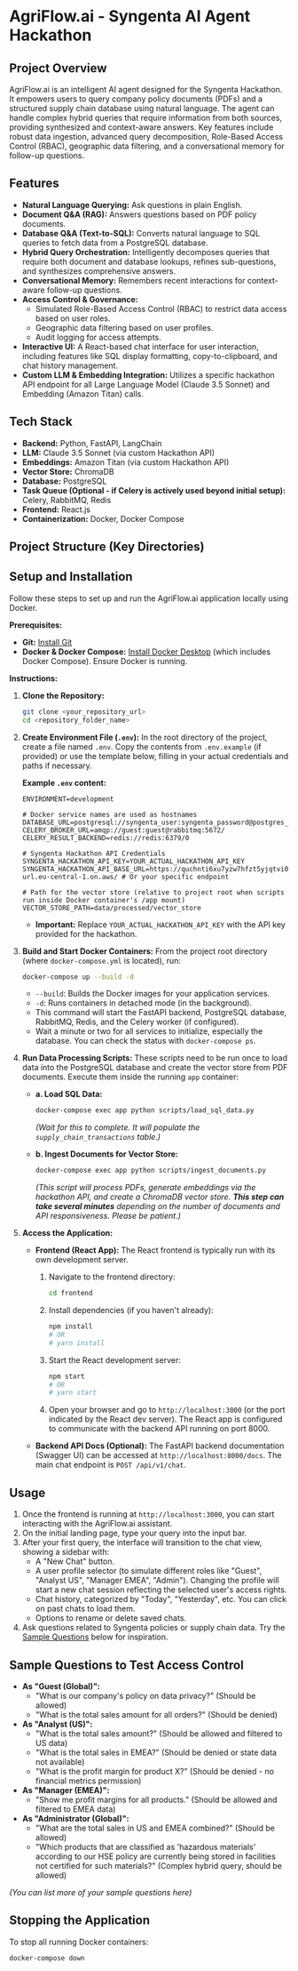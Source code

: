 # AgriFlow.ai - Syngenta AI Agent Hackathon

## Project Overview

AgriFlow.ai is an intelligent AI agent designed for the Syngenta Hackathon. It empowers users to query company policy documents (PDFs) and a structured supply chain database using natural language. The agent can handle complex hybrid queries that require information from both sources, providing synthesized and context-aware answers. Key features include robust data ingestion, advanced query decomposition, Role-Based Access Control (RBAC), geographic data filtering, and a conversational memory for follow-up questions.

## Features

- **Natural Language Querying:** Ask questions in plain English.
- **Document Q&A (RAG):** Answers questions based on PDF policy documents.
- **Database Q&A (Text-to-SQL):** Converts natural language to SQL queries to fetch data from a PostgreSQL database.
- **Hybrid Query Orchestration:** Intelligently decomposes queries that require both document and database lookups, refines sub-questions, and synthesizes comprehensive answers.
- **Conversational Memory:** Remembers recent interactions for context-aware follow-up questions.
- **Access Control & Governance:**
  - Simulated Role-Based Access Control (RBAC) to restrict data access based on user roles.
  - Geographic data filtering based on user profiles.
  - Audit logging for access attempts.
- **Interactive UI:** A React-based chat interface for user interaction, including features like SQL display formatting, copy-to-clipboard, and chat history management.
- **Custom LLM & Embedding Integration:** Utilizes a specific hackathon API endpoint for all Large Language Model (Claude 3.5 Sonnet) and Embedding (Amazon Titan) calls.

## Tech Stack

- **Backend:** Python, FastAPI, LangChain
- **LLM:** Claude 3.5 Sonnet (via custom Hackathon API)
- **Embeddings:** Amazon Titan (via custom Hackathon API)
- **Vector Store:** ChromaDB
- **Database:** PostgreSQL
- **Task Queue (Optional - if Celery is actively used beyond initial setup):** Celery, RabbitMQ, Redis
- **Frontend:** React.js
- **Containerization:** Docker, Docker Compose

## Project Structure (Key Directories)

## Setup and Installation

Follow these steps to set up and run the AgriFlow.ai application locally using Docker.

**Prerequisites:**

- **Git:** [Install Git](https://git-scm.com/book/en/v2/Getting-Started-Installing-Git)
- **Docker & Docker Compose:** [Install Docker Desktop](https://www.docker.com/products/docker-desktop/) (which includes Docker Compose). Ensure Docker is running.

**Instructions:**

1.  **Clone the Repository:**

    ```bash
    git clone <your_repository_url>
    cd <repository_folder_name>
    ```

2.  **Create Environment File (`.env`):**
    In the root directory of the project, create a file named `.env`. Copy the contents from `.env.example` (if provided) or use the template below, filling in your actual credentials and paths if necessary.

    **Example `.env` content:**

    ```env
    ENVIRONMENT=development

    # Docker service names are used as hostnames
    DATABASE_URL=postgresql://syngenta_user:syngenta_password@postgres_db:5432/syngenta_supplychain_db
    CELERY_BROKER_URL=amqp://guest:guest@rabbitmq:5672/
    CELERY_RESULT_BACKEND=redis://redis:6379/0

    # Syngenta Hackathon API Credentials
    SYNGENTA_HACKATHON_API_KEY=YOUR_ACTUAL_HACKATHON_API_KEY
    SYNGENTA_HACKATHON_API_BASE_URL=https://quchnti6xu7yzw7hfzt5yjqtvi0kafsq.lambda-url.eu-central-1.on.aws/ # Or your specific endpoint

    # Path for the vector store (relative to project root when scripts run inside Docker container's /app mount)
    VECTOR_STORE_PATH=data/processed/vector_store
    ```

    - **Important:** Replace `YOUR_ACTUAL_HACKATHON_API_KEY` with the API key provided for the hackathon.

3.  **Build and Start Docker Containers:**
    From the project root directory (where `docker-compose.yml` is located), run:

    ```bash
    docker-compose up --build -d
    ```

    - `--build`: Builds the Docker images for your application services.
    - `-d`: Runs containers in detached mode (in the background).
    - This command will start the FastAPI backend, PostgreSQL database, RabbitMQ, Redis, and the Celery worker (if configured).
    - Wait a minute or two for all services to initialize, especially the database. You can check the status with `docker-compose ps`.

4.  **Run Data Processing Scripts:**
    These scripts need to be run once to load data into the PostgreSQL database and create the vector store from PDF documents. Execute them inside the running `app` container:

    - **a. Load SQL Data:**

      ```bash
      docker-compose exec app python scripts/load_sql_data.py
      ```

      _(Wait for this to complete. It will populate the `supply_chain_transactions` table.)_

    - **b. Ingest Documents for Vector Store:**
      ```bash
      docker-compose exec app python scripts/ingest_documents.py
      ```
      _(This script will process PDFs, generate embeddings via the hackathon API, and create a ChromaDB vector store. **This step can take several minutes** depending on the number of documents and API responsiveness. Please be patient.)_

5.  **Access the Application:**

    - **Frontend (React App):**
      The React frontend is typically run with its own development server.

      1.  Navigate to the frontend directory:
          ```bash
          cd frontend
          ```
      2.  Install dependencies (if you haven't already):
          ```bash
          npm install
          # OR
          # yarn install
          ```
      3.  Start the React development server:
          ```bash
          npm start
          # OR
          # yarn start
          ```
      4.  Open your browser and go to `http://localhost:3000` (or the port indicated by the React dev server). The React app is configured to communicate with the backend API running on port 8000.

    - **Backend API Docs (Optional):**
      The FastAPI backend documentation (Swagger UI) can be accessed at `http://localhost:8000/docs`. The main chat endpoint is `POST /api/v1/chat`.

## Usage

1.  Once the frontend is running at `http://localhost:3000`, you can start interacting with the AgriFlow.ai assistant.
2.  On the initial landing page, type your query into the input bar.
3.  After your first query, the interface will transition to the chat view, showing a sidebar with:
    - A "New Chat" button.
    - A user profile selector (to simulate different roles like "Guest", "Analyst US", "Manager EMEA", "Admin"). Changing the profile will start a new chat session reflecting the selected user's access rights.
    - Chat history, categorized by "Today", "Yesterday", etc. You can click on past chats to load them.
    - Options to rename or delete saved chats.
4.  Ask questions related to Syngenta policies or supply chain data. Try the [Sample Questions](#sample-questions) below for inspiration.

## Sample Questions to Test Access Control

- **As "Guest (Global)":**
  - "What is our company's policy on data privacy?" (Should be allowed)
  - "What is the total sales amount for all orders?" (Should be denied)
- **As "Analyst (US)":**
  - "What is the total sales amount?" (Should be allowed and filtered to US data)
  - "What is the total sales in EMEA?" (Should be denied or state data not available)
  - "What is the profit margin for product X?" (Should be denied - no financial metrics permission)
- **As "Manager (EMEA)":**
  - "Show me profit margins for all products." (Should be allowed and filtered to EMEA data)
- **As "Administrator (Global)":**
  - "What are the total sales in US and EMEA combined?" (Should be allowed)
  - "Which products that are classified as 'hazardous materials' according to our HSE policy are currently being stored in facilities not certified for such materials?" (Complex hybrid query, should be allowed)

_(You can list more of your sample questions here)_

## Stopping the Application

To stop all running Docker containers:

```bash
docker-compose down
```
